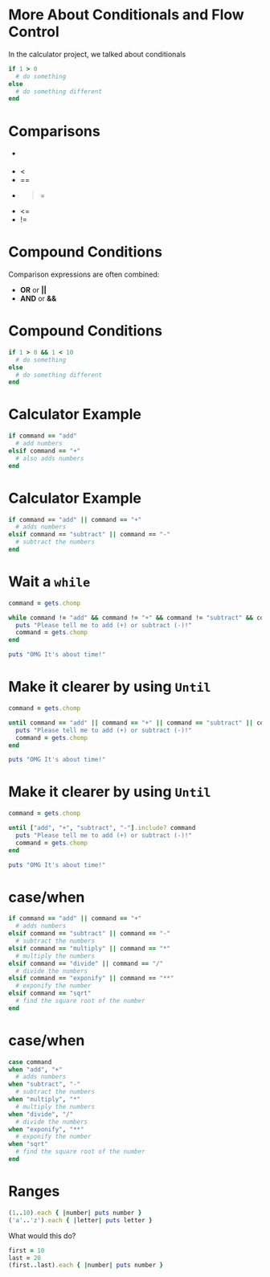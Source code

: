 More About Conditionals and Flow Control
=======================

In the calculator project, we talked about conditionals

```ruby
if 1 > 0
  # do something
else
  # do something different
end
```


Comparisons
===========

+ >
+ <
+ ==
+ >=
+ <=
+ !=


Compound Conditions
===================

Comparison expressions are often combined:

+ **OR** or **||**
+ **AND** or **&&**

Compound Conditions
===================

```ruby
if 1 > 0 && 1 < 10
  # do something
else
  # do something different
end
```

Calculator Example
===================

```ruby
if command == "add"
  # add numbers
elsif command == "+"
  # also adds numbers
end
```

Calculator Example
==================

```ruby
if command == "add" || command == "+"
  # adds numbers
elsif command == "subtract" || command == "-"
  # subtract the numbers
end
```

Wait a ```while```
=============

```ruby
command = gets.chomp

while command != "add" && command != "+" && command != "subtract" && command != "-"
  puts "Please tell me to add (+) or subtract (-)!"
  command = gets.chomp
end

puts "OMG It's about time!"
```


Make it clearer by using ```Until```
==================

```ruby
command = gets.chomp

until command == "add" || command == "+" || command == "subtract" || command == "-"
  puts "Please tell me to add (+) or subtract (-)!"
  command = gets.chomp
end

puts "OMG It's about time!"
```

Make it clearer by using ```Until```
==================

```ruby
command = gets.chomp

until ["add", "+", "subtract", "-"].include? command
  puts "Please tell me to add (+) or subtract (-)!"
  command = gets.chomp
end

puts "OMG It's about time!"
```

case/when
==================

```ruby
if command == "add" || command == "+"
  # adds numbers
elsif command == "subtract" || command == "-"
  # subtract the numbers
elsif command == "multiply" || command == "*"
  # multiply the numbers
elsif command == "divide" || command == "/"
  # divide the numbers
elsif command == "exponify" || command == "**"
  # exponify the number
elsif command == "sqrt"
  # find the square root of the number
end
```

case/when
==================

```ruby
case command
when "add", "+"
  # adds numbers
when "subtract", "-"
  # subtract the numbers
when "multiply", "*"
  # multiply the numbers
when "divide", "/"
  # divide the numbers
when "exponify", "**"
  # exponify the number
when "sqrt"
  # find the square root of the number
end
```

Ranges
======

```ruby
(1..10).each { |number| puts number }
('a'..'z').each { |letter| puts letter }
```

What would this do?

```ruby
first = 10
last = 20
(first..last).each { |number| puts number }
```
